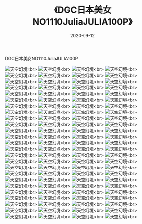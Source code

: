 ﻿---
layout: post
title: 《DGC日本美女NO1110JuliaJULIA100P》
date: 2020-09-12
img: http://photo.orgx.cf/性感/2020/DGC日本美女NO1110JuliaJULIA100P/000.jpg
tags: [美女,性感,泳衣]
---

DGC日本美女NO1110JuliaJULIA100P



![天空幻境](http://photo.orgx.cf/性感/2020/DGC日本美女NO1110JuliaJULIA100P/001.jpg''天空幻境'')<br>
![天空幻境](http://photo.orgx.cf/性感/2020/DGC日本美女NO1110JuliaJULIA100P/002.jpg''天空幻境'')<br>
![天空幻境](http://photo.orgx.cf/性感/2020/DGC日本美女NO1110JuliaJULIA100P/003.jpg''天空幻境'')<br>
![天空幻境](http://photo.orgx.cf/性感/2020/DGC日本美女NO1110JuliaJULIA100P/004.jpg''天空幻境'')<br>
![天空幻境](http://photo.orgx.cf/性感/2020/DGC日本美女NO1110JuliaJULIA100P/005.jpg''天空幻境'')<br>
![天空幻境](http://photo.orgx.cf/性感/2020/DGC日本美女NO1110JuliaJULIA100P/006.jpg''天空幻境'')<br>
![天空幻境](http://photo.orgx.cf/性感/2020/DGC日本美女NO1110JuliaJULIA100P/007.jpg''天空幻境'')<br>
![天空幻境](http://photo.orgx.cf/性感/2020/DGC日本美女NO1110JuliaJULIA100P/008.jpg''天空幻境'')<br>
![天空幻境](http://photo.orgx.cf/性感/2020/DGC日本美女NO1110JuliaJULIA100P/009.jpg''天空幻境'')<br>
![天空幻境](http://photo.orgx.cf/性感/2020/DGC日本美女NO1110JuliaJULIA100P/010.jpg''天空幻境'')<br>
![天空幻境](http://photo.orgx.cf/性感/2020/DGC日本美女NO1110JuliaJULIA100P/011.jpg''天空幻境'')<br>
![天空幻境](http://photo.orgx.cf/性感/2020/DGC日本美女NO1110JuliaJULIA100P/012.jpg''天空幻境'')<br>
![天空幻境](http://photo.orgx.cf/性感/2020/DGC日本美女NO1110JuliaJULIA100P/013.jpg''天空幻境'')<br>
![天空幻境](http://photo.orgx.cf/性感/2020/DGC日本美女NO1110JuliaJULIA100P/014.jpg''天空幻境'')<br>
![天空幻境](http://photo.orgx.cf/性感/2020/DGC日本美女NO1110JuliaJULIA100P/015.jpg''天空幻境'')<br>
![天空幻境](http://photo.orgx.cf/性感/2020/DGC日本美女NO1110JuliaJULIA100P/016.jpg''天空幻境'')<br>
![天空幻境](http://photo.orgx.cf/性感/2020/DGC日本美女NO1110JuliaJULIA100P/017.jpg''天空幻境'')<br>
![天空幻境](http://photo.orgx.cf/性感/2020/DGC日本美女NO1110JuliaJULIA100P/018.jpg''天空幻境'')<br>
![天空幻境](http://photo.orgx.cf/性感/2020/DGC日本美女NO1110JuliaJULIA100P/019.jpg''天空幻境'')<br>
![天空幻境](http://photo.orgx.cf/性感/2020/DGC日本美女NO1110JuliaJULIA100P/020.jpg''天空幻境'')<br>
![天空幻境](http://photo.orgx.cf/性感/2020/DGC日本美女NO1110JuliaJULIA100P/021.jpg''天空幻境'')<br>
![天空幻境](http://photo.orgx.cf/性感/2020/DGC日本美女NO1110JuliaJULIA100P/022.jpg''天空幻境'')<br>
![天空幻境](http://photo.orgx.cf/性感/2020/DGC日本美女NO1110JuliaJULIA100P/023.jpg''天空幻境'')<br>
![天空幻境](http://photo.orgx.cf/性感/2020/DGC日本美女NO1110JuliaJULIA100P/024.jpg''天空幻境'')<br>
![天空幻境](http://photo.orgx.cf/性感/2020/DGC日本美女NO1110JuliaJULIA100P/025.jpg''天空幻境'')<br>
![天空幻境](http://photo.orgx.cf/性感/2020/DGC日本美女NO1110JuliaJULIA100P/026.jpg''天空幻境'')<br>
![天空幻境](http://photo.orgx.cf/性感/2020/DGC日本美女NO1110JuliaJULIA100P/027.jpg''天空幻境'')<br>
![天空幻境](http://photo.orgx.cf/性感/2020/DGC日本美女NO1110JuliaJULIA100P/028.jpg''天空幻境'')<br>
![天空幻境](http://photo.orgx.cf/性感/2020/DGC日本美女NO1110JuliaJULIA100P/029.jpg''天空幻境'')<br>
![天空幻境](http://photo.orgx.cf/性感/2020/DGC日本美女NO1110JuliaJULIA100P/030.jpg''天空幻境'')<br>
![天空幻境](http://photo.orgx.cf/性感/2020/DGC日本美女NO1110JuliaJULIA100P/031.jpg''天空幻境'')<br>
![天空幻境](http://photo.orgx.cf/性感/2020/DGC日本美女NO1110JuliaJULIA100P/032.jpg''天空幻境'')<br>
![天空幻境](http://photo.orgx.cf/性感/2020/DGC日本美女NO1110JuliaJULIA100P/033.jpg''天空幻境'')<br>
![天空幻境](http://photo.orgx.cf/性感/2020/DGC日本美女NO1110JuliaJULIA100P/034.jpg''天空幻境'')<br>
![天空幻境](http://photo.orgx.cf/性感/2020/DGC日本美女NO1110JuliaJULIA100P/035.jpg''天空幻境'')<br>
![天空幻境](http://photo.orgx.cf/性感/2020/DGC日本美女NO1110JuliaJULIA100P/036.jpg''天空幻境'')<br>
![天空幻境](http://photo.orgx.cf/性感/2020/DGC日本美女NO1110JuliaJULIA100P/037.jpg''天空幻境'')<br>
![天空幻境](http://photo.orgx.cf/性感/2020/DGC日本美女NO1110JuliaJULIA100P/038.jpg''天空幻境'')<br>
![天空幻境](http://photo.orgx.cf/性感/2020/DGC日本美女NO1110JuliaJULIA100P/039.jpg''天空幻境'')<br>
![天空幻境](http://photo.orgx.cf/性感/2020/DGC日本美女NO1110JuliaJULIA100P/040.jpg''天空幻境'')<br>
![天空幻境](http://photo.orgx.cf/性感/2020/DGC日本美女NO1110JuliaJULIA100P/041.jpg''天空幻境'')<br>
![天空幻境](http://photo.orgx.cf/性感/2020/DGC日本美女NO1110JuliaJULIA100P/042.jpg''天空幻境'')<br>
![天空幻境](http://photo.orgx.cf/性感/2020/DGC日本美女NO1110JuliaJULIA100P/043.jpg''天空幻境'')<br>
![天空幻境](http://photo.orgx.cf/性感/2020/DGC日本美女NO1110JuliaJULIA100P/044.jpg''天空幻境'')<br>
![天空幻境](http://photo.orgx.cf/性感/2020/DGC日本美女NO1110JuliaJULIA100P/045.jpg''天空幻境'')<br>
![天空幻境](http://photo.orgx.cf/性感/2020/DGC日本美女NO1110JuliaJULIA100P/046.jpg''天空幻境'')<br>
![天空幻境](http://photo.orgx.cf/性感/2020/DGC日本美女NO1110JuliaJULIA100P/047.jpg''天空幻境'')<br>
![天空幻境](http://photo.orgx.cf/性感/2020/DGC日本美女NO1110JuliaJULIA100P/048.jpg''天空幻境'')<br>
![天空幻境](http://photo.orgx.cf/性感/2020/DGC日本美女NO1110JuliaJULIA100P/049.jpg''天空幻境'')<br>
![天空幻境](http://photo.orgx.cf/性感/2020/DGC日本美女NO1110JuliaJULIA100P/050.jpg''天空幻境'')<br>
![天空幻境](http://photo.orgx.cf/性感/2020/DGC日本美女NO1110JuliaJULIA100P/051.jpg''天空幻境'')<br>
![天空幻境](http://photo.orgx.cf/性感/2020/DGC日本美女NO1110JuliaJULIA100P/052.jpg''天空幻境'')<br>
![天空幻境](http://photo.orgx.cf/性感/2020/DGC日本美女NO1110JuliaJULIA100P/053.jpg''天空幻境'')<br>
![天空幻境](http://photo.orgx.cf/性感/2020/DGC日本美女NO1110JuliaJULIA100P/054.jpg''天空幻境'')<br>
![天空幻境](http://photo.orgx.cf/性感/2020/DGC日本美女NO1110JuliaJULIA100P/055.jpg''天空幻境'')<br>
![天空幻境](http://photo.orgx.cf/性感/2020/DGC日本美女NO1110JuliaJULIA100P/056.jpg''天空幻境'')<br>
![天空幻境](http://photo.orgx.cf/性感/2020/DGC日本美女NO1110JuliaJULIA100P/057.jpg''天空幻境'')<br>
![天空幻境](http://photo.orgx.cf/性感/2020/DGC日本美女NO1110JuliaJULIA100P/058.jpg''天空幻境'')<br>
![天空幻境](http://photo.orgx.cf/性感/2020/DGC日本美女NO1110JuliaJULIA100P/059.jpg''天空幻境'')<br>
![天空幻境](http://photo.orgx.cf/性感/2020/DGC日本美女NO1110JuliaJULIA100P/060.jpg''天空幻境'')<br>
![天空幻境](http://photo.orgx.cf/性感/2020/DGC日本美女NO1110JuliaJULIA100P/061.jpg''天空幻境'')<br>
![天空幻境](http://photo.orgx.cf/性感/2020/DGC日本美女NO1110JuliaJULIA100P/062.jpg''天空幻境'')<br>
![天空幻境](http://photo.orgx.cf/性感/2020/DGC日本美女NO1110JuliaJULIA100P/063.jpg''天空幻境'')<br>
![天空幻境](http://photo.orgx.cf/性感/2020/DGC日本美女NO1110JuliaJULIA100P/064.jpg''天空幻境'')<br>
![天空幻境](http://photo.orgx.cf/性感/2020/DGC日本美女NO1110JuliaJULIA100P/065.jpg''天空幻境'')<br>
![天空幻境](http://photo.orgx.cf/性感/2020/DGC日本美女NO1110JuliaJULIA100P/066.jpg''天空幻境'')<br>
![天空幻境](http://photo.orgx.cf/性感/2020/DGC日本美女NO1110JuliaJULIA100P/067.jpg''天空幻境'')<br>
![天空幻境](http://photo.orgx.cf/性感/2020/DGC日本美女NO1110JuliaJULIA100P/068.jpg''天空幻境'')<br>
![天空幻境](http://photo.orgx.cf/性感/2020/DGC日本美女NO1110JuliaJULIA100P/069.jpg''天空幻境'')<br>
![天空幻境](http://photo.orgx.cf/性感/2020/DGC日本美女NO1110JuliaJULIA100P/070.jpg''天空幻境'')<br>
![天空幻境](http://photo.orgx.cf/性感/2020/DGC日本美女NO1110JuliaJULIA100P/071.jpg''天空幻境'')<br>
![天空幻境](http://photo.orgx.cf/性感/2020/DGC日本美女NO1110JuliaJULIA100P/072.jpg''天空幻境'')<br>
![天空幻境](http://photo.orgx.cf/性感/2020/DGC日本美女NO1110JuliaJULIA100P/073.jpg''天空幻境'')<br>
![天空幻境](http://photo.orgx.cf/性感/2020/DGC日本美女NO1110JuliaJULIA100P/074.jpg''天空幻境'')<br>
![天空幻境](http://photo.orgx.cf/性感/2020/DGC日本美女NO1110JuliaJULIA100P/075.jpg''天空幻境'')<br>
![天空幻境](http://photo.orgx.cf/性感/2020/DGC日本美女NO1110JuliaJULIA100P/076.jpg''天空幻境'')<br>
![天空幻境](http://photo.orgx.cf/性感/2020/DGC日本美女NO1110JuliaJULIA100P/077.jpg''天空幻境'')<br>
![天空幻境](http://photo.orgx.cf/性感/2020/DGC日本美女NO1110JuliaJULIA100P/078.jpg''天空幻境'')<br>
![天空幻境](http://photo.orgx.cf/性感/2020/DGC日本美女NO1110JuliaJULIA100P/079.jpg''天空幻境'')<br>
![天空幻境](http://photo.orgx.cf/性感/2020/DGC日本美女NO1110JuliaJULIA100P/080.jpg''天空幻境'')<br>
![天空幻境](http://photo.orgx.cf/性感/2020/DGC日本美女NO1110JuliaJULIA100P/081.jpg''天空幻境'')<br>
![天空幻境](http://photo.orgx.cf/性感/2020/DGC日本美女NO1110JuliaJULIA100P/082.jpg''天空幻境'')<br>
![天空幻境](http://photo.orgx.cf/性感/2020/DGC日本美女NO1110JuliaJULIA100P/083.jpg''天空幻境'')<br>
![天空幻境](http://photo.orgx.cf/性感/2020/DGC日本美女NO1110JuliaJULIA100P/084.jpg''天空幻境'')<br>
![天空幻境](http://photo.orgx.cf/性感/2020/DGC日本美女NO1110JuliaJULIA100P/085.jpg''天空幻境'')<br>
![天空幻境](http://photo.orgx.cf/性感/2020/DGC日本美女NO1110JuliaJULIA100P/086.jpg''天空幻境'')<br>
![天空幻境](http://photo.orgx.cf/性感/2020/DGC日本美女NO1110JuliaJULIA100P/087.jpg''天空幻境'')<br>
![天空幻境](http://photo.orgx.cf/性感/2020/DGC日本美女NO1110JuliaJULIA100P/088.jpg''天空幻境'')<br>
![天空幻境](http://photo.orgx.cf/性感/2020/DGC日本美女NO1110JuliaJULIA100P/089.jpg''天空幻境'')<br>
![天空幻境](http://photo.orgx.cf/性感/2020/DGC日本美女NO1110JuliaJULIA100P/090.jpg''天空幻境'')<br>
![天空幻境](http://photo.orgx.cf/性感/2020/DGC日本美女NO1110JuliaJULIA100P/091.jpg''天空幻境'')<br>
![天空幻境](http://photo.orgx.cf/性感/2020/DGC日本美女NO1110JuliaJULIA100P/092.jpg''天空幻境'')<br>
![天空幻境](http://photo.orgx.cf/性感/2020/DGC日本美女NO1110JuliaJULIA100P/093.jpg''天空幻境'')<br>
![天空幻境](http://photo.orgx.cf/性感/2020/DGC日本美女NO1110JuliaJULIA100P/094.jpg''天空幻境'')<br>
![天空幻境](http://photo.orgx.cf/性感/2020/DGC日本美女NO1110JuliaJULIA100P/095.jpg''天空幻境'')<br>
![天空幻境](http://photo.orgx.cf/性感/2020/DGC日本美女NO1110JuliaJULIA100P/096.jpg''天空幻境'')<br>
![天空幻境](http://photo.orgx.cf/性感/2020/DGC日本美女NO1110JuliaJULIA100P/097.jpg''天空幻境'')<br>
![天空幻境](http://photo.orgx.cf/性感/2020/DGC日本美女NO1110JuliaJULIA100P/098.jpg''天空幻境'')<br>
![天空幻境](http://photo.orgx.cf/性感/2020/DGC日本美女NO1110JuliaJULIA100P/099.jpg''天空幻境'')<br>
![天空幻境](http://photo.orgx.cf/性感/2020/DGC日本美女NO1110JuliaJULIA100P/100.jpg''天空幻境'')<br>